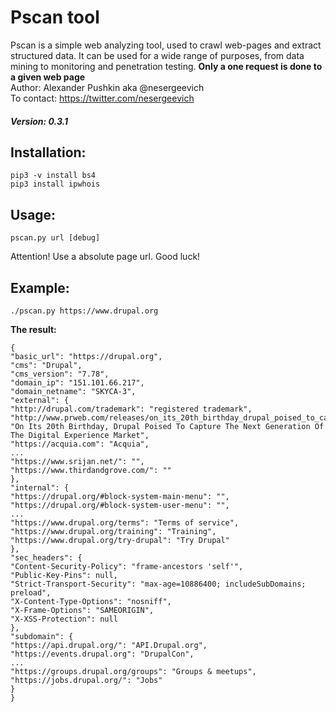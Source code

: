 # Pscan tool

Pscan is a simple web analyzing tool, used to crawl web-pages and extract structured data.
It can be used for a wide range of purposes, from data mining to monitoring and penetration testing.
**Only a one request is done to a given web page**\
Author: Alexander Pushkin aka @nesergeevich \
To contact: https://twitter.com/nesergeevich

##### Version: 0.3.1

## Installation:
```
pip3 -v install bs4
pip3 install ipwhois
```

## Usage:
```
pscan.py url [debug]
```
Attention! Use a absolute page url. Good luck!

## Example:
```
./pscan.py https://www.drupal.org
```

**The result:**
```
{
"basic_url": "https://drupal.org",
"cms": "Drupal",
"cms_version": "7.78",
"domain_ip": "151.101.66.217",
"domain_netname": "SKYCA-3",
"external": {
"http://drupal.com/trademark": "registered trademark",
"http://www.prweb.com/releases/on_its_20th_birthday_drupal_poised_to_capture_the_next_generation_of_the_digital_experience_market/prweb17664393.htm": "On Its 20th Birthday, Drupal Poised To Capture The Next Generation Of The Digital Experience Market",
"https://acquia.com": "Acquia",
...
"https://www.srijan.net/": "",
"https://www.thirdandgrove.com/": ""
},
"internal": {
"https://drupal.org/#block-system-main-menu": "",
"https://drupal.org/#block-system-user-menu": "",
...
"https://www.drupal.org/terms": "Terms of service",
"https://www.drupal.org/training": "Training",
"https://www.drupal.org/try-drupal": "Try Drupal"
},
"sec_headers": {
"Content-Security-Policy": "frame-ancestors 'self'",
"Public-Key-Pins": null,
"Strict-Transport-Security": "max-age=10886400; includeSubDomains; preload",
"X-Content-Type-Options": "nosniff",
"X-Frame-Options": "SAMEORIGIN",
"X-XSS-Protection": null
},
"subdomain": {
"https://api.drupal.org/": "API.Drupal.org",
"https://events.drupal.org": "DrupalCon",
...
"https://groups.drupal.org/groups": "Groups & meetups",
"https://jobs.drupal.org/": "Jobs"
}
}
```
